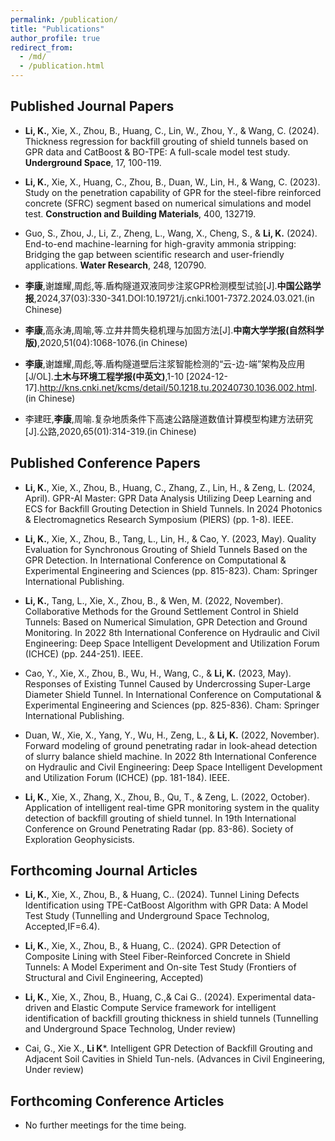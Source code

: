 ```yaml
---
permalink: /publication/
title: "Publications"
author_profile: true
redirect_from: 
  - /md/
  - /publication.html
---
```


## Published Journal Papers
* **Li, K.**, Xie, X., Zhou, B., Huang, C., Lin, W., Zhou, Y., & Wang, C. (2024). Thickness regression for backfill grouting of shield tunnels based on GPR data and CatBoost & BO-TPE: A full-scale model test study. **Underground Space**, 17, 100-119.

* **Li, K.**, Xie, X., Huang, C., Zhou, B., Duan, W., Lin, H., & Wang, C. (2023). Study on the penetration capability of GPR for the steel-fibre reinforced concrete (SFRC) segment based on numerical simulations and model test. **Construction and Building Materials**, 400, 132719.

* Guo, S., Zhou, J., Li, Z., Zheng, L., Wang, X., Cheng, S., & **Li, K.** (2024). End-to-end machine-learning for high-gravity ammonia stripping: Bridging the gap between scientific research and user-friendly applications. **Water Research**, 248, 120790.

* **李康**,谢雄耀,周彪,等.盾构隧道双液同步注浆GPR检测模型试验[J].**中国公路学报**,2024,37(03):330-341.DOI:10.19721/j.cnki.1001-7372.2024.03.021.(in Chinese)

* **李康**,高永涛,周喻,等.立井井筒失稳机理与加固方法[J].**中南大学学报(自然科学版)**,2020,51(04):1068-1076.(in Chinese)

* **李康**,谢雄耀,周彪,等.盾构隧道壁后注浆智能检测的“云-边-端”架构及应用[J/OL].**土木与环境工程学报(中英文)**,1-10 [2024-12-17].http://kns.cnki.net/kcms/detail/50.1218.tu.20240730.1036.002.html. (in Chinese)

* 李建旺,**李康**,周喻.复杂地质条件下高速公路隧道数值计算模型构建方法研究[J].公路,2020,65(01):314-319.(in Chinese)

## Published Conference Papers
* **Li, K.**, Xie, X., Zhou, B., Huang, C., Zhang, Z., Lin, H., & Zeng, L. (2024, April). GPR-AI Master: GPR Data Analysis Utilizing Deep Learning and ECS for Backfill Grouting Detection in Shield Tunnels. In 2024 Photonics & Electromagnetics Research Symposium (PIERS) (pp. 1-8). IEEE.

* **Li, K.**, Xie, X., Zhou, B., Tang, L., Lin, H., & Cao, Y. (2023, May). Quality Evaluation for Synchronous Grouting of Shield Tunnels Based on the GPR Detection. In International Conference on Computational & Experimental Engineering and Sciences (pp. 815-823). Cham: Springer International Publishing.

* **Li, K.**, Tang, L., Xie, X., Zhou, B., & Wen, M. (2022, November). Collaborative Methods for the Ground Settlement Control in Shield Tunnels: Based on Numerical Simulation, GPR Detection and Ground Monitoring. In 2022 8th International Conference on Hydraulic and Civil Engineering: Deep Space Intelligent Development and Utilization Forum (ICHCE) (pp. 244-251). IEEE.

* Cao, Y., Xie, X., Zhou, B., Wu, H., Wang, C., & **Li, K.** (2023, May). Responses of Existing Tunnel Caused by Undercrossing Super-Large Diameter Shield Tunnel. In International Conference on Computational & Experimental Engineering and Sciences (pp. 825-836). Cham: Springer International Publishing.

* Duan, W., Xie, X., Yang, Y., Wu, H., Zeng, L., & **Li, K.** (2022, November). Forward modeling of ground penetrating radar in look-ahead detection of slurry balance shield machine. In 2022 8th International Conference on Hydraulic and Civil Engineering: Deep Space Intelligent Development and Utilization Forum (ICHCE) (pp. 181-184). IEEE.

* **Li, K.**, Xie, X., Zhang, X., Zhou, B., Qu, T., & Zeng, L. (2022, October). Application of intelligent real-time GPR monitoring system in the quality detection of backfill grouting of shield tunnel. In 19th International Conference on Ground Penetrating Radar (pp. 83-86). Society of Exploration Geophysicists.

## Forthcoming Journal Articles

* **Li, K.**, Xie, X., Zhou, B., & Huang, C.. (2024). Tunnel Lining Defects Identification using TPE-CatBoost Algorithm with GPR Data: A Model Test Study (Tunnelling and Underground Space Technolog, Accepted,IF=6.4).

* **Li, K.**, Xie, X., Zhou, B., & Huang, C.. (2024). GPR Detection of Composite Lining with Steel Fiber-Reinforced Concrete in Shield Tunnels: A Model Experiment and On-site Test Study (Frontiers of Structural and Civil Engineering, Accepted)

* **Li, K.**, Xie, X., Zhou, B., Huang, C.,& Cai G.. (2024). Experimental data-driven and Elastic Compute Service framework for intelligent identification of backfill grouting thickness in shield tunnels (Tunnelling and Underground Space Technolog, Under review)
* Cai, G., Xie X., **Li K***. Intelligent GPR Detection of Backfill Grouting and Adjacent Soil Cavities in Shield Tun-nels. (Advances in Civil Engineering, Under review)


## Forthcoming Conference Articles
* No further meetings for the time being.
